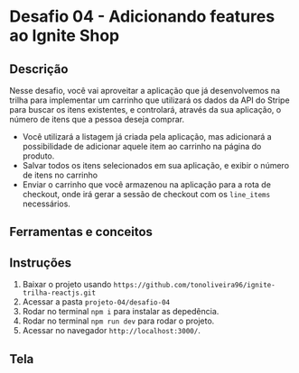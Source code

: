# Desafio 04 - Adicionando features ao Ignite Shop

## Descrição
Nesse desafio, você vai aproveitar a aplicação que já desenvolvemos na trilha para implementar um carrinho que utilizará os dados da API do Stripe para buscar os itens existentes, e controlará, através da sua aplicação, o número de itens que a pessoa deseja comprar.

- Você utilizará a listagem já criada pela aplicação, mas adicionará a possibilidade de adicionar aquele item ao carrinho na página do produto.
- Salvar todos os itens selecionados em sua aplicação, e exibir o número de itens no carrinho
- Enviar o carrinho que você armazenou na aplicação para a rota de checkout, onde irá gerar a sessão de checkout com os ``line_items`` necessários.

## Ferramentas e conceitos


## Instruções
1. Baixar o projeto usando `https://github.com/tonoliveira96/ignite-trilha-reactjs.git`
2. Acessar a pasta `projeto-04/desafio-04`
2. Rodar no terminal `npm i` para instalar as depedência.
4. Rodar no terminal `npm run dev` para rodar o projeto.
5. Acessar no navegador `http://localhost:3000/`.

## Tela